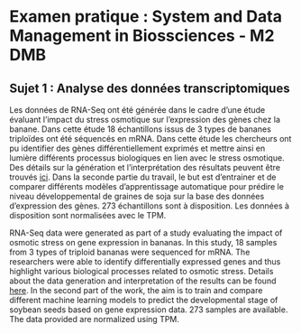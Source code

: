 # Examen pratique : System and Data Management in Biossciences - M2 DMB
## Sujet 1 : Analyse des données transcriptomiques
Les données de RNA-Seq ont été générée dans le cadre d’une étude évaluant l’impact du stress osmotique sur l’expression des gènes chez la banane. Dans cette étude 18 échantillons issus de 3 types de bananes triploïdes ont été séquencés en mRNA. Dans cette étude les chercheurs ont pu identifier des gènes différentiellement exprimés et mettre ainsi en lumière différents processus biologiques en lien avec le stress osmotique. Des détails sur la génération et l’interprétation des résultats peuvent être trouvés [ici](https://europepmc.org/article/MED/26935041).
Dans la seconde partie du travail, le but est d’entrainer et de comparer différents modèles d’apprentissage automatique pour prédire le niveau développemental de graines de soja sur la base des données d’expression des gènes. 273 échantillons sont à disposition. Les données à disposition sont normalisées avec le TPM.

RNA-Seq data were generated as part of a study evaluating the impact of osmotic stress on gene expression in bananas. In this study, 18 samples from 3 types of triploid bananas were sequenced for mRNA. The researchers were able to identify differentially expressed genes and thus highlight various biological processes related to osmotic stress. Details about the data generation and interpretation of the results can be found [here](https://europepmc.org/article/MED/26935041).
In the second part of the work, the aim is to train and compare different machine learning models to predict the developmental stage of soybean seeds based on gene expression data. 273 samples are available. The data provided are normalized using TPM.
